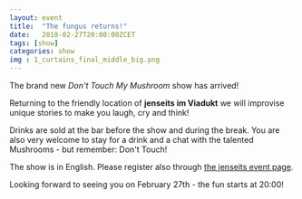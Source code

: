 ```yaml
---
layout: event
title:  "The fungus returns!"
date:   2018-02-27T20:00:00ZCET
tags: [show]
categories: show
img : 1_curtains_final_middle_big.png
---
```

The brand new *Don't Touch My Mushroom* show has arrived!
<!--more-->
Returning to the friendly location of **jenseits im Viadukt** we will improvise
unique stories to make you laugh, cry and think!

Drinks are sold at the bar before the show and during the break. You are also
very welcome to stay for a drink and a chat with the talented Mushrooms - but
remember: Don't Touch!

The show is in English. Please register also through
[the jenseits event page](http://jenseitsimviadukt.ch/event/dont-touch-my-mushroom-the-fungus-returns/).

Looking forward to seeing you on February 27th - the fun starts at 20:00!
